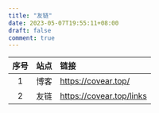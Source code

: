 ```yaml
---
title: "友链"
date: 2023-05-07T19:55:11+08:00
draft: false
comment: true
---
```


| 序号 | 站点 | 链接 |
| :----: | :----: | :---- |
| 1  | 博客 | https://covear.top/ |
| 2  | 友链 | https://covear.top/links |
